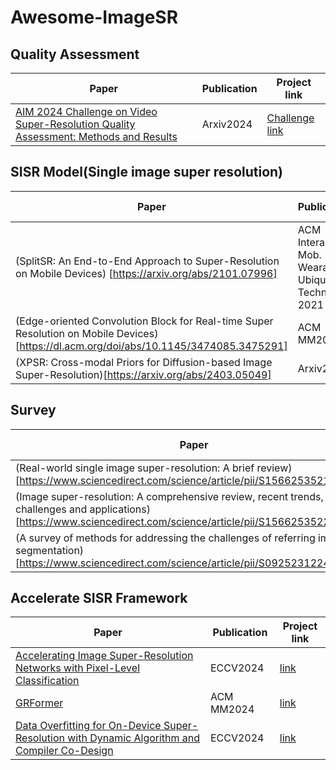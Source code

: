 # Awesome-ImageSR

## Quality Assessment
| Paper                                                                 | Publication | Project link                                                                                             |
|----------------------------------------------------------------------|-------------|----------------------------------------------------------------------------------------------------------|
| [AIM 2024 Challenge on Video Super-Resolution Quality Assessment: Methods and Results](https://arxiv.org/abs/2410.04225) | Arxiv2024  | [Challenge link](https://challenges.videoprocessing.ai/challenges/super-resolution-metrics-challenge.html) |


## SISR Model(Single image super resolution)
| Paper                                                                 | Publication | Project link                                                                                             |
|----------------------------------------------------------------------|-------------|----------------------------------------------------------------------------------------------------------|
| (SplitSR: An End-to-End Approach to Super-Resolution on Mobile Devices) [https://arxiv.org/abs/2101.07996] | ACM Interact. Mob. Wearable Ubiquitous Technol. 2021 | - |
| (Edge-oriented Convolution Block for Real-time Super Resolution on Mobile Devices)[https://dl.acm.org/doi/abs/10.1145/3474085.3475291] | ACM MM2021 | [link](https://github.com/xindongzhang/ECBSR) |
| (XPSR: Cross-modal Priors for Diffusion-based Image Super-Resolution)[https://arxiv.org/abs/2403.05049] | Arxiv2024 | [link](https://github.com/qyp2000/XPSR) |


## Survey 
| Paper                                                                 | Publication | Project link                                                                                             |
|----------------------------------------------------------------------|-------------|----------------------------------------------------------------------------------------------------------|
| (Real-world single image super-resolution: A brief review)[https://www.sciencedirect.com/science/article/pii/S1566253521001792] | Information Fusion2022 | - |
| (Image super-resolution: A comprehensive review, recent trends, challenges and applications)[https://www.sciencedirect.com/science/article/pii/S1566253522001762] | Information Fusion2023 | - |
| (A survey of methods for addressing the challenges of referring image segmentation)[https://www.sciencedirect.com/science/article/pii/S0925231224003709] | Neurocomputing2024 | - |
## Accelerate SISR Framework
| Paper                                                                 | Publication | Project link                                                                                             |
|----------------------------------------------------------------------|-------------|----------------------------------------------------------------------------------------------------------|
| [Accelerating Image Super-Resolution Networks with Pixel-Level Classification](https://arxiv.org/abs/2407.21448) | ECCV2024 | [link](https://github.com/3587jjh/PCSR) |
| [GRFormer](https://arxiv.org/abs/2408.07484) | ACM MM2024 | [link]([https://github.com/3587jjh/PCSR](https://github.com/sisrformer/GRFormer))
| [Data Overfitting for On-Device Super-Resolution with Dynamic Algorithm and Compiler Co-Design](https://arxiv.org/abs/2407.02813) | ECCV2024 | [link](https://github.com/coulsonlee/Dy-DCA-ECCV2024) |
